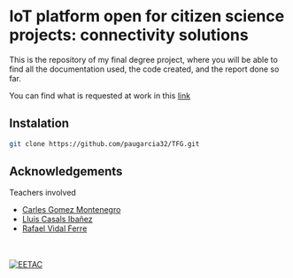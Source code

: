 # IoT platform open for citizen science projects: connectivity solutions

This is the repository of my final degree project, where you will be able to find all the documentation used, the code created, and the report done so far.

You can find what is requested at work in this [link](https://sia.upc.edu/SIA/PFC_PUBLICA.DADES_PFC?w_codipfc=11715)


## Instalation

```bash
git clone https://github.com/paugarcia32/TFG.git
```


## Acknowledgements

Teachers involved
- [Carles Gomez Montenegro](https://futur.upc.edu/CarlosGomezMontenegro)
- [Lluis Casals Ibañez](https://futur.upc.edu/LluisCasalsIbanez)
- [Rafael Vidal Ferre](https://futur.upc.edu/RafaelVidalFerre)


<br></br>
[![EETAC](https://eetac.upc.edu/ca/noticies/eetac.png/@@images/image)](https://eetac.upc.edu)
